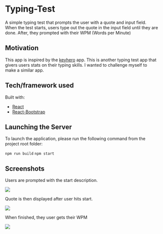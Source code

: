 # Typing-Test

A simple typing test that prompts the user with a quote and input field. When the test starts, users type out the quote in the input field until they are done. After, they prompted with their WPM (Words per Minute)

## Motivation

This app is inspired by the [keyhero](hhttps://www.keyhero.com/free-typing-test/) app. This is another typing test app that givers users stats on their typing skills. I wanted to challenge myself to make a similar app. 

## Tech/framework used

Built with:
* [React](https://github.com/facebook/react)
* [React-Bootstrap](https://github.com/react-bootstrap/react-bootstrap)


## Launching the Server
To launch the application, please run the following command from the project root folder:

`npm run build`
`npm start`

## Screenshots 

Users are prompted with the start description.

![](/public/img/TT1.JPG)

Quote is then displayed after user hits start.

![](/public/img/TT2.JPG)

When finished, they user gets their WPM 

![](/public/img/TT3.JPG)
